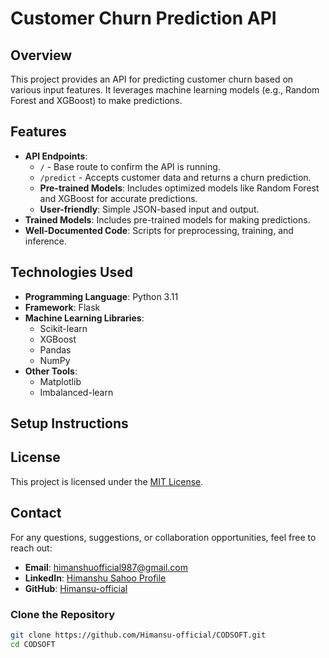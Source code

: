 # Customer Churn Prediction API

## Overview
This project provides an API for predicting customer churn based on various input features. It leverages machine learning models (e.g., Random Forest and XGBoost) to make predictions.

## Features
- **API Endpoints**: 
  - `/` - Base route to confirm the API is running.
  - `/predict` - Accepts customer data and returns a churn prediction.
  - **Pre-trained Models**: Includes optimized models like Random Forest and XGBoost for accurate predictions.
  - **User-friendly**: Simple JSON-based input and output.
- **Trained Models**: Includes pre-trained models for making predictions.
- **Well-Documented Code**: Scripts for preprocessing, training, and inference.

## Technologies Used
- **Programming Language**: Python 3.11
- **Framework**: Flask
- **Machine Learning Libraries**:
  - Scikit-learn
  - XGBoost
  - Pandas
  - NumPy
- **Other Tools**:
  - Matplotlib
  - Imbalanced-learn
  
## Setup Instructions

## License
This project is licensed under the [MIT License](LICENSE).

## Contact
For any questions, suggestions, or collaboration opportunities, feel free to reach out:

- **Email**: [himanshuofficial987@gmail.com](mailto:himanshuofficial987@gmail.com)
- **LinkedIn**: [Himanshu Sahoo Profile](https://www.linkedin.com/in/himansuprofile/)
- **GitHub**: [Himansu-official](https://github.com/Himansu-official)

### Clone the Repository
```bash
git clone https://github.com/Himansu-official/CODSOFT.git
cd CODSOFT
